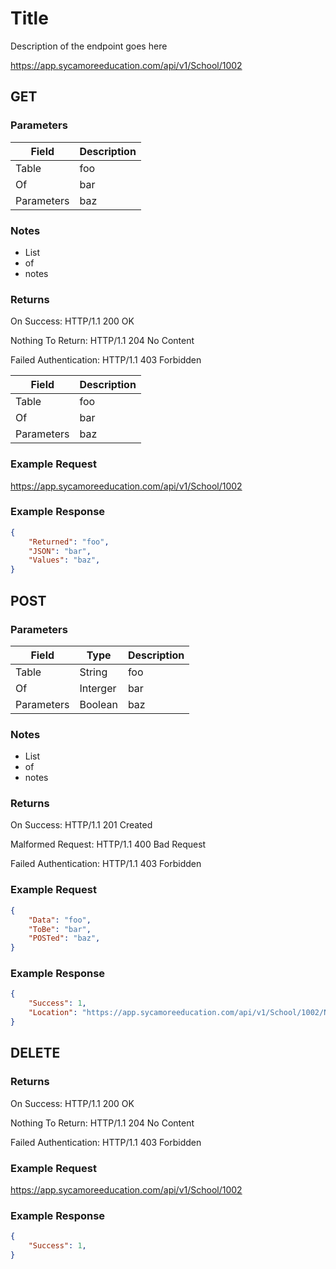 # Title

Description of the endpoint goes here

https://app.sycamoreeducation.com/api/v1/School/1002

## GET

### Parameters

| Field | Description |
|-------|-------------|
| Table | foo |
| Of | bar |
| Parameters | baz |

### Notes
- List
- of
- notes

### Returns

On Success: HTTP/1.1 200 OK

Nothing To Return: HTTP/1.1 204 No Content

Failed Authentication:  HTTP/1.1 403 Forbidden

| Field      | Description |
|------------|-------------|
| Table      | foo         |
| Of         | bar         |
| Parameters | baz         |

### Example Request

https://app.sycamoreeducation.com/api/v1/School/1002

### Example Response
```json
{
    "Returned": "foo",
    "JSON": "bar",
    "Values": "baz",
}
```

## POST

### Parameters

| Field      | Type     | Description |
|------------|----------|-------------|
| Table      | String   | foo         |
| Of         | Interger | bar         |
| Parameters | Boolean  | baz         |

### Notes
- List
- of
- notes

### Returns

On Success: HTTP/1.1 201 Created

Malformed Request: HTTP/1.1 400 Bad Request

Failed Authentication:  HTTP/1.1 403 Forbidden

### Example Request
```json
{
    "Data": "foo",
    "ToBe": "bar",
    "POSTed": "baz",
}
```

### Example Response
```json
{
    "Success": 1,
    "Location": "https://app.sycamoreeducation.com/api/v1/School/1002/News/433425"
}
```

## DELETE

### Returns

On Success: HTTP/1.1 200 OK

Nothing To Return: HTTP/1.1 204 No Content

Failed Authentication:  HTTP/1.1 403 Forbidden

### Example Request

https://app.sycamoreeducation.com/api/v1/School/1002

### Example Response
```json
{
    "Success": 1,
}
```
